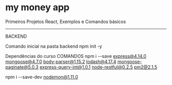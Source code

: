 # my money app
Primeiros Projetos React, Exemplos e Comandos básicos

-------------------------------------------------------------------------------------------------------------------------------------------
BACKEND

Comando inicial na pasta backend
npm init -y

Dependências do curso COMANDOS
npm i --save express@4.14.0 mongoose@4.7.0 body-parser@1.15.2 lodash@4.17.4 mongoose-paginate@5.0.3 express-query-int@1.0.1 node-restful@0.2.5 pm2@2.1.5

npm i --save-dev nodemon@1.11.0